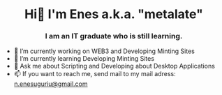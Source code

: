 ### <h1 align = center>Hi👋 I'm Enes a.k.a. "metalate"</h1>
### <h3 align = center>I am an IT graduate who is still learning.</h3>



- 🔭 I’m currently working on WEB3 and Developing Minting Sites
- 🌱 I’m currently learning Developing Minting Sites
- 💬 Ask me about Scripting and Developing about Desktop Applications
- 📫 If you want to reach me, send mail to my mail adress: n.enesuguriu@gmail.com
<!-- - 👯 I’m looking to collaborate on ...
- 🤔 I’m looking for help with ... -->
<!-- - 😄 Pronouns: ...
- ⚡ Fun fact: ...
-->
